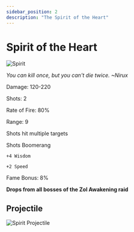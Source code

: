 ```yaml
---
sidebar_position: 2
description: "The Spirit of the Heart"
---
```


# Spirit of the Heart

![Spirit](https://vwiki.valorserver.com/api/item/picture/spirit%20of%20the%20heart)

<i>You can kill once, but you can't die twice. ~Nirux</i>

Damage: 120-220

Shots: 2

Rate of Fire: 80%

Range: 9

Shots hit multiple targets

Shots Boomerang

    +4 Wisdom
    
    +2 Speed

Fame Bonus: 8%

**Drops from all bosses of the Zol Awakening raid**

## Projectile

![Spirit Projectile](https://cdn.discordapp.com/attachments/953134990428868629/953331150854717460/spiritoftheheart.gif)
